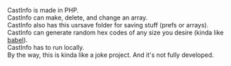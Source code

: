 CastInfo is made in PHP.
<br>
CastInfo can make, delete, and change an array.
<br>
CastInfo also has this usrsave folder for saving stuff (prefs or arrays).
<br>
CastInfo can generate random hex codes of any size you desire (kinda like [babel](https://libraryofbabel.info)).
<br>
CastInfo has to run locally.
<br>
By the way, this is kinda like a joke project. And it's not fully developed.

